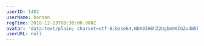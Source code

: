```yaml
---
userID: 1482
userName: bonnon
regTime: 2018-12-13T08:38:00.000Z
avatar: 'data:text/plain; charset=utf-8;base64,NDA0IHBhZ2Ugbm90IGZvdW5kCg=='
userURL: null
---
```



